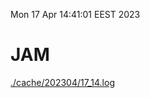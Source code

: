 Mon 17 Apr 14:41:01 EEST 2023
# JAM
<a href='./cache/202304/17_14.log'>./cache/202304/17_14.log</a>
